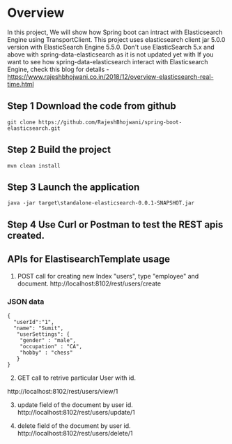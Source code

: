 
# Overview
In this project, We will show how Spring boot can intract with Elasticsearch Engine using TransportClient.
This project uses elasticsearch client jar 5.0.0 version with ElasticSearch Engine 5.5.0.
Don't use ElasticSearch 5.x and above with spring-data-elasticsearch as it is not updated yet with 
If you want to see how spring-data-elasticsearch interact with Elasticsearch Engine, check this blog for details -https://www.rajeshbhojwani.co.in/2018/12/overview-elasticsearch-real-time.html


## Step 1 Download the code from github
```git clone https://github.com/RajeshBhojwani/spring-boot-elasticsearch.git ```

## Step 2 Build the project
```mvn clean install```

## Step 3 Launch the application
```java -jar target\standalone-elasticsearch-0.0.1-SNAPSHOT.jar```

## Step 4  Use Curl or Postman to test the REST apis created. 


## APIs for ElastisearchTemplate usage
1. POST call for creating new Index "users", type "employee" and document.
http://localhost:8102/rest/users/create

### JSON data
```
{
  "userId":"1",
  "name": "Sumit",
   "userSettings": {
   	"gender" : "male",
   	"occupation" : "CA",
   	"hobby" : "chess"
   }
}
```

2. GET call to retrive particular User with id.

http://localhost:8102/rest/users/view/1

3. update field of the document by user id.
http://localhost:8102/rest/users/update/1

4. delete field of the document by user id.
http://localhost:8102/rest/users/delete/1







